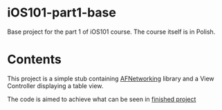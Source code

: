 iOS101-part1-base
=================

Base project for the part 1 of iOS101 course. The course itself is in Polish.

# Contents

This project is a simple stub containing [AFNetworking](https://github.com/AFNetworking/AFNetworking) library and a View Controller displaying a table view.

The code is aimed to achieve what can be seen in [finished project](https://github.com/tomaszj/iOS101-part1)
